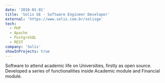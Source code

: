 ```yaml
---
date: '2010-01-01'
title: 'Solis GE - Software Engineer Developer'
external: 'https://www.solis.com.br/solisge'
tech:
  - PHP
  - Apache
  - PostgreSQL
  - REST
company: 'Solis'
showInProjects: true
---
```


Software to attend academic life on Universities, firstly as open source. Developed a series of functionalities inside Academic module and Financial module.
